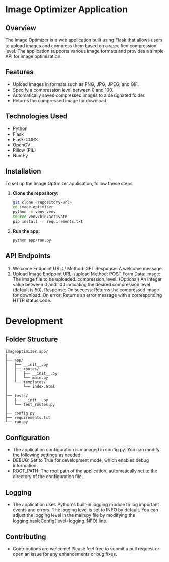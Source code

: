 # Image Optimizer Application

## Overview

The Image Optimizer is a web application built using Flask that allows users to upload images and compress them based on a specified compression level. The application supports various image formats and provides a simple API for image optimization.

## Features

- Upload images in formats such as PNG, JPG, JPEG, and GIF.
- Specify a compression level between 0 and 100.
- Automatically saves compressed images to a designated folder.
- Returns the compressed image for download.

## Technologies Used

- Python
- Flask
- Flask-CORS
- OpenCV
- Pillow (PIL)
- NumPy

## Installation

To set up the Image Optimizer application, follow these steps:

1. **Clone the repository:**
   ```bash
   git clone <repository-url>
   cd image-optimiser
   python -m venv venv
   source venv/bin/activate
   pip install -r requirements.txt
2. **Run the app:**
   ```bash
   python app/run.py

## API Endpoints
1. Welcome Endpoint
  URL: /
  Method: GET
  Response: A welcome message.
2. Upload Image Endpoint
  URL: /upload
  Method: POST
  Form Data:
  image: The image file to be uploaded.
  compression_level: (Optional) An integer value between 0 and 100 indicating the desired compression level (default is 50).
  Response:
  On success: Returns the compressed image for download.
  On error: Returns an error message with a corresponding HTTP status code.

# Development
## Folder Structure
```
imageoptimizer.app/
│
├── app/
│   ├── __init__.py
│   ├── routes/
│   │   ├── __init__.py
│   │   └── main.py
│   └── templates/
│       └── index.html
│
├── tests/
│   ├── __init__.py
│   └── test_routes.py
│
├── config.py
├── requirements.txt
└── run.py
```

## Configuration
- The application configuration is managed in config.py. You can modify the following settings as needed:
- DEBUG: Set to True for development mode, which enables debug information.
- ROOT_PATH: The root path of the application, automatically set to the directory of the configuration file.
## Logging
- The application uses Python's built-in logging module to log important events and errors. The logging level is set to INFO by default. You can adjust the logging level in the main.py file by modifying the logging.basicConfig(level=logging.INFO) line.

## Contributing
- Contributions are welcome! Please feel free to submit a pull request or open an issue for any enhancements or bug fixes.
